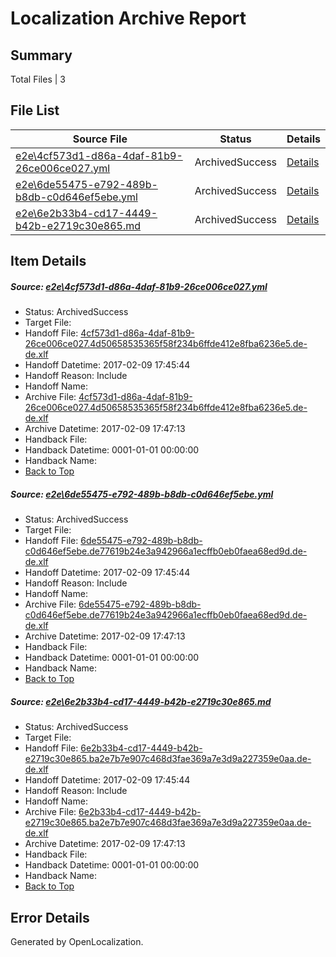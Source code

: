# <a name='report-top'></a> Localization Archive Report

## Summary
 Total Files | 3

## File List
 Source File | Status | Details 
 ----------- | ------ | ------- 
 [e2e\4cf573d1-d86a-4daf-81b9-26ce006ce027.yml](https://github.com/OpenLocalizationTestOrg/ol-test0/blob/6fbaba8e401cd61863f78ef1ad4d7e3923b86306/e2e/4cf573d1-d86a-4daf-81b9-26ce006ce027.yml) | ArchivedSuccess | [Details](#db19c2dad3003735b2d2cf80f7aba3287827796c1)
 [e2e\6de55475-e792-489b-b8db-c0d646ef5ebe.yml](https://github.com/OpenLocalizationTestOrg/ol-test0/blob/6fbaba8e401cd61863f78ef1ad4d7e3923b86306/e2e/6de55475-e792-489b-b8db-c0d646ef5ebe.yml) | ArchivedSuccess | [Details](#4bb67d5e74e5dd4bd4cc480577f4b89aa66e729d2)
 [e2e\6e2b33b4-cd17-4449-b42b-e2719c30e865.md](https://github.com/OpenLocalizationTestOrg/ol-test0/blob/6fbaba8e401cd61863f78ef1ad4d7e3923b86306/e2e/6e2b33b4-cd17-4449-b42b-e2719c30e865.md) | ArchivedSuccess | [Details](#be3b7d3974705d224b10c7b642cd944e77a486ad3)

## Item Details
##### <a name='db19c2dad3003735b2d2cf80f7aba3287827796c1'></a> Source: [e2e\4cf573d1-d86a-4daf-81b9-26ce006ce027.yml](https://github.com/OpenLocalizationTestOrg/ol-test0/blob/6fbaba8e401cd61863f78ef1ad4d7e3923b86306/e2e/4cf573d1-d86a-4daf-81b9-26ce006ce027.yml)
* Status: ArchivedSuccess
* Target File: 
* Handoff File: [4cf573d1-d86a-4daf-81b9-26ce006ce027.4d50658535365f58f234b6ffde412e8fba6236e5.de-de.xlf](https://github.com/OpenLocalizationTestOrg/ol-test0-handoff/blob/65cbe8699355b844a1dd39737b247c545d2fbd28/ol-handoff/OpenLocalizationTestOrg/ol-test0-dede/shujia/ht/4cf573d1-d86a-4daf-81b9-26ce006ce027.4d50658535365f58f234b6ffde412e8fba6236e5.de-de.xlf)
* Handoff Datetime: 2017-02-09 17:45:44
* Handoff Reason: Include
* Handoff Name: 
* Archive File: [4cf573d1-d86a-4daf-81b9-26ce006ce027.4d50658535365f58f234b6ffde412e8fba6236e5.de-de.xlf](https://github.com/OpenLocalizationTestOrg/ol-test0-handoff/blob/1899e7e1beaa6c9d554cf625dc258c7222f63c33/ol-archive/OpenLocalizationTestOrg/ol-test0-dede/shujia/ht/4cf573d1-d86a-4daf-81b9-26ce006ce027.4d50658535365f58f234b6ffde412e8fba6236e5.de-de.xlf)
* Archive Datetime: 2017-02-09 17:47:13
* Handback File: 
* Handback Datetime: 0001-01-01 00:00:00
* Handback Name: 
* [Back to Top](#report-top)

##### <a name='4bb67d5e74e5dd4bd4cc480577f4b89aa66e729d2'></a> Source: [e2e\6de55475-e792-489b-b8db-c0d646ef5ebe.yml](https://github.com/OpenLocalizationTestOrg/ol-test0/blob/6fbaba8e401cd61863f78ef1ad4d7e3923b86306/e2e/6de55475-e792-489b-b8db-c0d646ef5ebe.yml)
* Status: ArchivedSuccess
* Target File: 
* Handoff File: [6de55475-e792-489b-b8db-c0d646ef5ebe.de77619b24e3a942966a1ecffb0eb0faea68ed9d.de-de.xlf](https://github.com/OpenLocalizationTestOrg/ol-test0-handoff/blob/65cbe8699355b844a1dd39737b247c545d2fbd28/ol-handoff/OpenLocalizationTestOrg/ol-test0-dede/shujia/ht/6de55475-e792-489b-b8db-c0d646ef5ebe.de77619b24e3a942966a1ecffb0eb0faea68ed9d.de-de.xlf)
* Handoff Datetime: 2017-02-09 17:45:44
* Handoff Reason: Include
* Handoff Name: 
* Archive File: [6de55475-e792-489b-b8db-c0d646ef5ebe.de77619b24e3a942966a1ecffb0eb0faea68ed9d.de-de.xlf](https://github.com/OpenLocalizationTestOrg/ol-test0-handoff/blob/1899e7e1beaa6c9d554cf625dc258c7222f63c33/ol-archive/OpenLocalizationTestOrg/ol-test0-dede/shujia/ht/6de55475-e792-489b-b8db-c0d646ef5ebe.de77619b24e3a942966a1ecffb0eb0faea68ed9d.de-de.xlf)
* Archive Datetime: 2017-02-09 17:47:13
* Handback File: 
* Handback Datetime: 0001-01-01 00:00:00
* Handback Name: 
* [Back to Top](#report-top)

##### <a name='be3b7d3974705d224b10c7b642cd944e77a486ad3'></a> Source: [e2e\6e2b33b4-cd17-4449-b42b-e2719c30e865.md](https://github.com/OpenLocalizationTestOrg/ol-test0/blob/6fbaba8e401cd61863f78ef1ad4d7e3923b86306/e2e/6e2b33b4-cd17-4449-b42b-e2719c30e865.md)
* Status: ArchivedSuccess
* Target File: 
* Handoff File: [6e2b33b4-cd17-4449-b42b-e2719c30e865.ba2e7b7e907c468d3fae369a7e3d9a227359e0aa.de-de.xlf](https://github.com/OpenLocalizationTestOrg/ol-test0-handoff/blob/65cbe8699355b844a1dd39737b247c545d2fbd28/ol-handoff/OpenLocalizationTestOrg/ol-test0-dede/shujia/ht/6e2b33b4-cd17-4449-b42b-e2719c30e865.ba2e7b7e907c468d3fae369a7e3d9a227359e0aa.de-de.xlf)
* Handoff Datetime: 2017-02-09 17:45:44
* Handoff Reason: Include
* Handoff Name: 
* Archive File: [6e2b33b4-cd17-4449-b42b-e2719c30e865.ba2e7b7e907c468d3fae369a7e3d9a227359e0aa.de-de.xlf](https://github.com/OpenLocalizationTestOrg/ol-test0-handoff/blob/1899e7e1beaa6c9d554cf625dc258c7222f63c33/ol-archive/OpenLocalizationTestOrg/ol-test0-dede/shujia/ht/6e2b33b4-cd17-4449-b42b-e2719c30e865.ba2e7b7e907c468d3fae369a7e3d9a227359e0aa.de-de.xlf)
* Archive Datetime: 2017-02-09 17:47:13
* Handback File: 
* Handback Datetime: 0001-01-01 00:00:00
* Handback Name: 
* [Back to Top](#report-top)


## Error Details

Generated by OpenLocalization.
